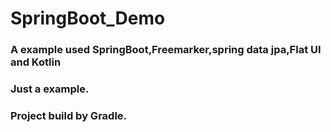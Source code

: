 # SpringBoot_Demo
### A example used SpringBoot,Freemarker,spring data jpa,Flat UI and Kotlin
### Just a example.
### Project build by Gradle.

